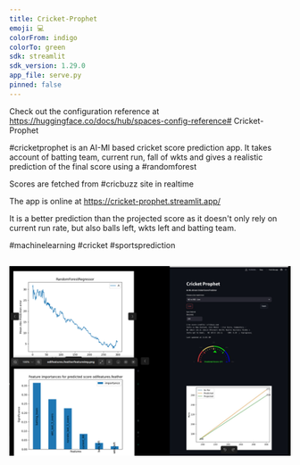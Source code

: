 ```yaml
---
title: Cricket-Prophet
emoji: 💻
colorFrom: indigo
colorTo: green
sdk: streamlit
sdk_version: 1.29.0
app_file: serve.py
pinned: false
---
```


Check out the configuration reference at https://huggingface.co/docs/hub/spaces-config-reference# Cricket-Prophet

#cricketprophet is an AI-Ml based cricket score prediction app. It takes account of batting team, current run, fall of wkts and gives a realistic prediction of the final score using a #randomforest

Scores are fetched from #cricbuzz site in realtime

The app is online at https://cricket-prophet.streamlit.app/

It is a better prediction than the projected score as it doesn't only rely on current run rate, but also balls left, wkts left and batting team.

#machinelearning #cricket #sportsprediction

## ![Cricket-Prophet](<Screenshot from 2023-10-23 09-13-41.png>)

